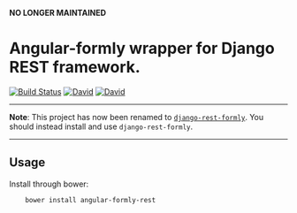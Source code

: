 **NO LONGER MAINTAINED**


# Angular-formly wrapper for Django REST framework.

[![Build Status](https://travis-ci.org/benzid-wael/angular-formly-rest.svg)](https://travis-ci.org/benzid-wael/angular-formly-rest)
[![David](https://img.shields.io/david/benzid-wael/angular-formly-rest.svg)](https://david-dm.org/benzid-wael/angular-formly-rest)
[![David](https://img.shields.io/david/dev/benzid-wael/angular-formly-rest.svg)](https://david-dm.org/benzid-wael/angular-formly-rest)

---

**Note**: This project has now been renamed to [`django-rest-formly`](https://github.com/benzid-wael/django-rest-formly).
You should instead install and use `django-rest-formly`.

---


## Usage

Install through bower:

        bower install angular-formly-rest
